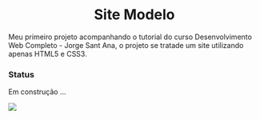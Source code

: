 <h1 align="center"> Site Modelo</h1>
<p>Meu primeiro projeto acompanhando o tutorial do curso Desenvolvimento Web Completo - Jorge Sant Ana, o projeto se tratade um site utilizando apenas HTML5 e CSS3.</p>

<h3>Status</h3>
<p> Em construção ...</p>

![](C:\Users\Maicon\Downloads\SiteModelo\imagens\modelo.png)
